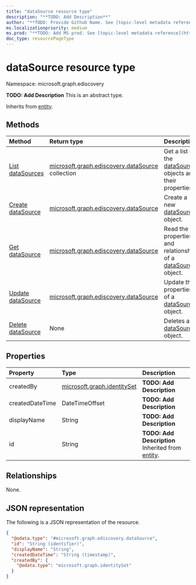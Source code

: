 ```yaml
---
title: "dataSource resource type"
description: "**TODO: Add Description**"
author: "**TODO: Provide Github Name. See [topic-level metadata reference](https://msgo.azurewebsites.net/add/document/guidelines/metadata.html#topic-level-metadata)**"
ms.localizationpriority: medium
ms.prod: "**TODO: Add MS prod. See [topic-level metadata reference](https://msgo.azurewebsites.net/add/document/guidelines/metadata.html#topic-level-metadata)**"
doc_type: resourcePageType
---
```


# dataSource resource type

Namespace: microsoft.graph.ediscovery



**TODO: Add Description**
This is an abstract type.


Inherits from [entity](../resources/ediscovery-entity.md).

## Methods
|Method|Return type|Description|
|:---|:---|:---|
|[List dataSources](../api/ediscovery-datasource-list.md)|[microsoft.graph.ediscovery.dataSource](../resources/ediscovery-datasource.md) collection|Get a list of the [dataSource](../resources/ediscovery-datasource.md) objects and their properties.|
|[Create dataSource](../api/ediscovery-datasource-create.md)|[microsoft.graph.ediscovery.dataSource](../resources/ediscovery-datasource.md)|Create a new [dataSource](../resources/ediscovery-datasource.md) object.|
|[Get dataSource](../api/ediscovery-datasource-get.md)|[microsoft.graph.ediscovery.dataSource](../resources/ediscovery-datasource.md)|Read the properties and relationships of a [dataSource](../resources/ediscovery-datasource.md) object.|
|[Update dataSource](../api/ediscovery-datasource-update.md)|[microsoft.graph.ediscovery.dataSource](../resources/ediscovery-datasource.md)|Update the properties of a [dataSource](../resources/ediscovery-datasource.md) object.|
|[Delete dataSource](../api/ediscovery-datasource-delete.md)|None|Deletes a [dataSource](../resources/ediscovery-datasource.md) object.|

## Properties
|Property|Type|Description|
|:---|:---|:---|
|createdBy|[microsoft.graph.identitySet](../resources/ediscovery-identityset.md)|**TODO: Add Description**|
|createdDateTime|DateTimeOffset|**TODO: Add Description**|
|displayName|String|**TODO: Add Description**|
|id|String|**TODO: Add Description** Inherited from [entity](../resources/ediscovery-entity.md).|

## Relationships
None.

## JSON representation
The following is a JSON representation of the resource.
<!-- {
  "blockType": "resource",
  "keyProperty": "id",
  "@odata.type": "microsoft.graph.ediscovery.dataSource",
  "baseType": "microsoft.graph.entity",
  "openType": false
}
-->
``` json
{
  "@odata.type": "#microsoft.graph.ediscovery.dataSource",
  "id": "String (identifier)",
  "displayName": "String",
  "createdDateTime": "String (timestamp)",
  "createdBy": {
    "@odata.type": "microsoft.graph.identitySet"
  }
}
```

